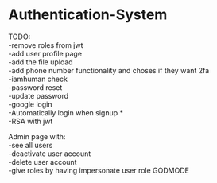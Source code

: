 # Authentication-System
TODO:\
-remove roles from jwt \
-add user profile page \
-add the file upload \
-add phone number functionality and choses if they want 2fa \
-iamhuman check \
-password reset \
-update password \
-google login \
-Automatically login when signup * \
-RSA with jwt

Admin page with: \
-see all users \
-deactivate user account \
-delete user account \
-give roles by having impersonate user role GODMODE
